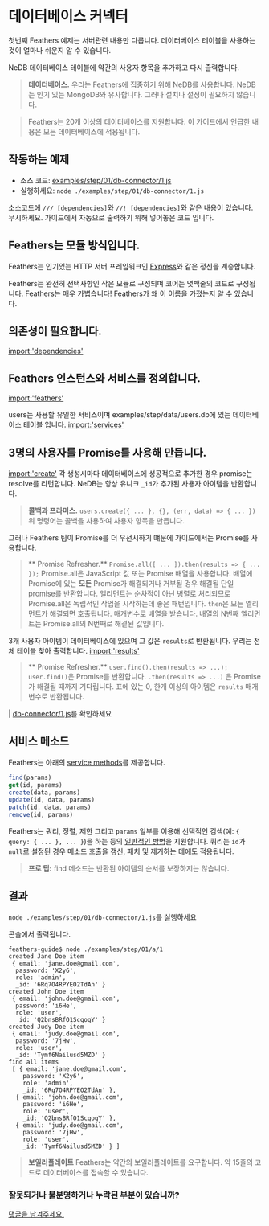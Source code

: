 # 데이터베이스 커넥터

첫번째 Feathers 예제는 서버관련 내용만 다룹니다.
데이터베이스 테이블을 사용하는 것이 얼마나 쉬운지 알 수 있습니다.

NeDB 데이터베이스 테이블에 약간의 사용자 항목을 추가하고 다시 출력합니다.

> **데이터베이스.** 우리는 Feathers에 집중하기 위해 NeDB를 사용합니다. NeDB는 인기 있는 MongoDB와 유사합니다. 그러나 설치나 설정이 필요하지 않습니다.

> Feathers는 20개 이상의 데이터베이스를 지원합니다. 
이 가이드에서 언급한 내용은 모든 데이터베이스에 적용됩니다.

## 작동하는 예제

- 소스 코드: [examples/step/01/db-connector/1.js](https://github.com/feathersjs/feathers-docs/blob/master/examples/step/01/db-connector/1.js)
- 실행하세요: `node ./examples/step/01/db-connector/1.js`

소스코드에 `/// [dependencies]`와 `//! [dependencies]`와 같은 내용이 있습니다.
무시하세요. 가이드에서 자동으로 출력하기 위해 넣어놓은 코드 입니다.

## Feathers는 모듈 방식입니다.

Feathers는 인기있는 HTTP 서버 프레임워크인 [Express](http://expressjs.com/)와 같은 정신을 계승합니다.

Feathers는 완전히 선택사항인 작은 모듈로 구성되며 코어는 몇백줄의 코드로 구성됩니다. Feathers는 매우 가볍습니다! Feathers가 왜 이 이름을 가졌는지 알 수 있습니다.

## 의존성이 필요합니다.
[import:'dependencies'](../../../examples/step/01/db-connector/1.js)

## Feathers 인스턴스와 서비스를 정의합니다.
[import:'feathers'](../../../examples/step/01/db-connector/1.js)

users는 사용할 유일한 서비스이며 examples/step/data/users.db에 있는 데이터베이스 테이블 입니다.
[import:'services'](../../../examples/step/01/db-connector/1.js)

## 3명의 사용자를 Promise를 사용해 만듭니다.
[import:'create'](../../../examples/step/01/db-connector/1.js)
각 생성시마다 데이터베이스에 성공적으로 추가한 경우 promise는 resolve를 리턴합니다. 
NeDB는 항상 유니크 `_id`가 추가된 사용자 아이템을 반환합니다.

> **콜백과 프라미스.**
`users.create({ ... }, {}, (err, data) => { ... })`
위 명령어는 콜백을 사용하여 사용자 항목을 만듭니다.

그러나 Feathers 팀이 Promise를 더 우선시하기 떄문에 가이드에서는 Promise를 사용합니다.

> ** Promise Refresher.** `Promise.all([ ... ]).then(results => { ... });`
Promise.all은 JavaScript 값 또는 Promise 배열을 사용합니다.
배열에 Promise에 있는 **모든** Promise가 해결되거나 거부될 겅우 해결될 단일 promise를 반환합니다.
엘리먼트는 순차적이 아닌 병렬로 처리되므로 Promise.all은 독립적인 작업을 시작하는데 좋은 패턴입니다.
`then`은 모든 엘리먼트가 해결되면 호출됩니다. 매개변수로 배열을 받습니다.
배열의 N번째 엘리먼트는 Promise.all의 N번째로 해결된 값입니다.

3개 사용자 아이템이 데이터베이스에 있으며 그 값은 `results`로 반환됩니다.
우리는 전체 테이블 찾아 출력합니다.
[import:'results'](../../../examples/step/01/db-connector/1.js)

> ** Promise Refresher.** `user.find().then(results => ...);`
`user.find()`은 Promise를 반환합니다. `.then(results => ...)` 은 Promise가 해결될 때까지 기다립니다.
표에 있는 0, 한개 이상의 아이템은 `results` 매개변수로 반환됩니다.


| [db-connector/1.js](https://github.com/feathersjs/feathers-docs/blob/master/examples/step/01/db-connector/1.js)를 확인하세요

## 서비스 메소드

Feathers는 아래의 [service methods](../../../api/services.md#service-methods)를 제공합니다.

```javascript
find(params)
get(id, params)
create(data, params)
update(id, data, params)
patch(id, data, params)
remove(id, params)
```

Feathers는 쿼리, 정렬, 제한 그리고 `params` 일부를 이용해 선택적인 검색(예: `{ query: { ... }, ... }`)을 하는 등의 [일반적인 방법](../../../api/databases/querying.md)을 지원합니다.
쿼리는 `id`가 `null`로 설정된 경우 메소드 호출을 갱신, 패치 및 제거하는 데에도 적용됩니다.

> **프로 팁:** find 메소드는 반환된 아이템의 순서를 보장하지는 않습니다.

## 결과

`node ./examples/step/01/db-connector/1.js`를 실행하세요 

콘솔에서 출력됩니다.

```text
feathers-guide$ node ./examples/step/01/a/1
created Jane Doe item
 { email: 'jane.doe@gmail.com',
  password: 'X2y6',
  role: 'admin',
  _id: '6Rq7O4RPYEO2TdAn' }
created John Doe item
 { email: 'john.doe@gmail.com',
  password: 'i6He',
  role: 'user',
  _id: 'Q2bnsBRfO1ScqoqY' }
created Judy Doe item
 { email: 'judy.doe@gmail.com',
  password: '7jHw',
  role: 'user',
  _id: 'Tymf6Nailusd5MZD' }
find all items
 [ { email: 'jane.doe@gmail.com',
    password: 'X2y6',
    role: 'admin',
    _id: '6Rq7O4RPYEO2TdAn' },
  { email: 'john.doe@gmail.com',
    password: 'i6He',
    role: 'user',
    _id: 'Q2bnsBRfO1ScqoqY' },
  { email: 'judy.doe@gmail.com',
    password: '7jHw',
    role: 'user',
    _id: 'Tymf6Nailusd5MZD' } ]
```

> **보일러플레이트** Feathers는 약간의 보일러플레이트를 요구합니다.
약 15줄의 코드로 데이터베이스를 접속할 수 있습니다.

### 잘못되거나 불분명하거나 누락된 부분이 있습니까?
[댓글을 남겨주세요.](https://github.com/feathersjs/feathers-docs/issues/new?title=Comment:Step-Basic-Db-connector&body=Comment:Step-Basic-Db-connector)
